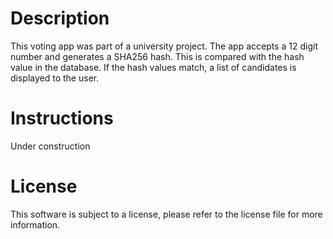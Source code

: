 # Description

This voting app was part of a university project. The app accepts a 12 digit number and generates a SHA256 hash. This is compared with the hash value in the database. If the hash values match, a list of candidates is displayed to the user.

# Instructions

Under construction


# License

This software is subject to a license, please refer to the license file for more information.
